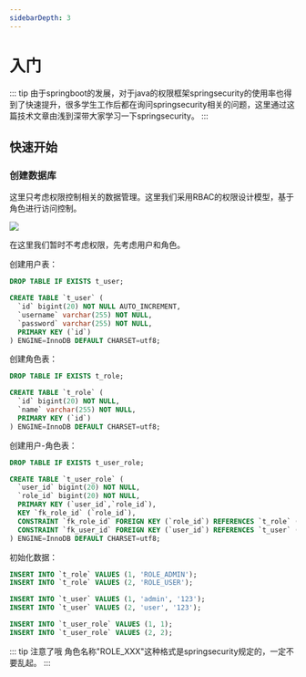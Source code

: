 ```yaml
---
sidebarDepth: 3
---
```


# 入门

::: tip
由于springboot的发展，对于java的权限框架springsecurity的使用率也得到了快速提升，很多学生工作后都在询问springsecurity相关的问题，这里通过这篇技术文章由浅到深带大家学习一下springsecurity。
:::

## 快速开始

### 创建数据库

这里只考虑权限控制相关的数据管理。这里我们采用RBAC的权限设计模型，基于角色进行访问控制。

<p class="demo">
    <img src="/img/rbac.png"/>
</p>


在这里我们暂时不考虑权限，先考虑用户和角色。

创建用户表：

```sql
DROP TABLE IF EXISTS t_user;

CREATE TABLE `t_user` (
  `id` bigint(20) NOT NULL AUTO_INCREMENT,
  `username` varchar(255) NOT NULL,
  `password` varchar(255) NOT NULL,
  PRIMARY KEY (`id`)
) ENGINE=InnoDB DEFAULT CHARSET=utf8;
```

创建角色表：

```sql
DROP TABLE IF EXISTS t_role;

CREATE TABLE `t_role` (
  `id` bigint(20) NOT NULL,
  `name` varchar(255) NOT NULL,
  PRIMARY KEY (`id`)
) ENGINE=InnoDB DEFAULT CHARSET=utf8;
```

创建用户-角色表：

```sql
DROP TABLE IF EXISTS t_user_role;

CREATE TABLE `t_user_role` (
  `user_id` bigint(20) NOT NULL,
  `role_id` bigint(20) NOT NULL,
  PRIMARY KEY (`user_id`,`role_id`),
  KEY `fk_role_id` (`role_id`),
  CONSTRAINT `fk_role_id` FOREIGN KEY (`role_id`) REFERENCES `t_role` (`id`) ON DELETE CASCADE ON UPDATE CASCADE,
  CONSTRAINT `fk_user_id` FOREIGN KEY (`user_id`) REFERENCES `t_user` (`id`) ON DELETE CASCADE ON UPDATE CASCADE
) ENGINE=InnoDB DEFAULT CHARSET=utf8;
```

初始化数据：

```sql
INSERT INTO `t_role` VALUES (1, 'ROLE_ADMIN');
INSERT INTO `t_role` VALUES (2, 'ROLE_USER');

INSERT INTO `t_user` VALUES (1, 'admin', '123');
INSERT INTO `t_user` VALUES (2, 'user', '123');

INSERT INTO `t_user_role` VALUES (1, 1);
INSERT INTO `t_user_role` VALUES (2, 2);
```



::: tip 注意了哦
角色名称"ROLE_XXX"这种格式是springsecurity规定的，一定不要乱起。
:::
